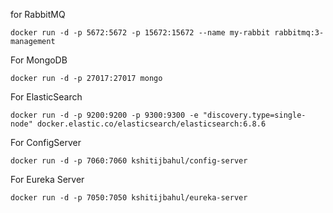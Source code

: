 for RabbitMQ

`docker run -d -p 5672:5672 -p 15672:15672 --name my-rabbit rabbitmq:3-management`

For MongoDB

`docker run -d -p 27017:27017 mongo`

For ElasticSearch

`docker run -d -p 9200:9200 -p 9300:9300 -e "discovery.type=single-node" docker.elastic.co/elasticsearch/elasticsearch:6.8.6`

For ConfigServer

`docker run -d -p 7060:7060 kshitijbahul/config-server`

For Eureka Server 

`docker run -d -p 7050:7050 kshitijbahul/eureka-server` 